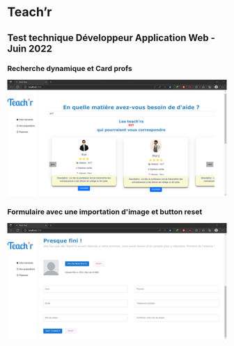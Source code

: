 # Teach’r 

 
## Test technique Développeur Application Web - Juin 2022

### Recherche dynamique et Card profs
![img_1.png](img_1.png)

### Formulaire avec une importation d'image et button reset
![img.png](img.png)
